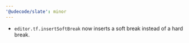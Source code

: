 ```yaml
---
'@udecode/slate': minor
---
```


- `editor.tf.insertSoftBreak` now inserts a soft break instead of a hard break.
